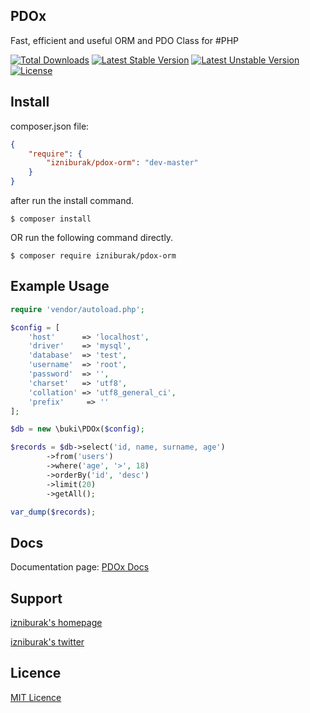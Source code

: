 ## PDOx
Fast, efficient and useful ORM and PDO Class for #PHP

[![Total Downloads](https://poser.pugx.org/izniburak/pdox-orm/d/total.svg)](https://packagist.org/packages/izniburak/pdox-orm)
[![Latest Stable Version](https://poser.pugx.org/izniburak/pdox-orm/v/stable.svg)](https://packagist.org/packages/izniburak/pdox-orm)
[![Latest Unstable Version](https://poser.pugx.org/izniburak/pdox-orm/v/unstable.svg)](https://packagist.org/packages/izniburak/pdox-orm)
[![License](https://poser.pugx.org/izniburak/pdox-orm/license.svg)](https://packagist.org/packages/izniburak/pdox-orm)

## Install

composer.json file:
```json
{
    "require": {
        "izniburak/pdox-orm": "dev-master"
    }
}
```
after run the install command.
```
$ composer install
```

OR run the following command directly.

```
$ composer require izniburak/pdox-orm
```

## Example Usage
```php
require 'vendor/autoload.php';

$config = [
	'host'		=> 'localhost',
	'driver'	=> 'mysql',
	'database'	=> 'test',
	'username'	=> 'root',
	'password'	=> '',
	'charset'	=> 'utf8',
	'collation'	=> 'utf8_general_ci',
	'prefix'	 => ''
];

$db = new \buki\PDOx($config);

$records = $db->select('id, name, surname, age')
		->from('users')
		->where('age', '>', 18)
		->orderBy('id', 'desc')
		->limit(20)
		->getAll();

var_dump($records);
```

## Docs 
Documentation page: [PDOx Docs][doc-url] 

## Support 
[izniburak's homepage][author-url]

[izniburak's twitter][twitter-url]

## Licence
[MIT Licence][mit-url]

[pdox-img]: http://burakdemirtas.org/uploads/images/20140610210255_pdox_pdo_class_for_php.jpg
[paypal-donate-url]: http://burakdemirtas.org
[mit-url]: http://opensource.org/licenses/MIT
[doc-url]: https://github.com/izniburak/PDOx/blob/master/DOCS.md
[author-url]: http://burakdemirtas.org
[twitter-url]: https://twitter.com/izniburak
